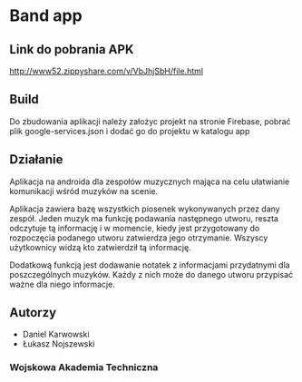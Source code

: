 # Band app
## Link do pobrania APK

http://www52.zippyshare.com/v/VbJhjSbH/file.html

## Build

Do zbudowania aplikacji należy założyc projekt na stronie Firebase, pobrać plik google-services.json i dodać go do projektu w katalogu app

## Działanie

Aplikacja na androida dla zespołów muzycznych mająca na celu ułatwianie komunikacji wśród muzyków na scenie.

Aplikacja zawiera bazę wszystkich piosenek wykonywanych przez dany zespół. Jeden muzyk ma funkcję podawania następnego utworu, reszta odczytuje tą informację i w momencie, kiedy jest przygotowany do rozpoczęcia podanego utworu zatwierdza jego otrzymanie. Wszyscy użytkownicy widzą kto zatwierdził tą informację.

Dodatkową funkcją jest dodawanie notatek z informacjami przydatnymi dla poszczególnych muzyków. Każdy z nich może do danego utworu przypisać ważne dla niego informacje.

## Autorzy

* Daniel Karwowski
* Łukasz Nojszewski

### Wojskowa Akademia Techniczna
